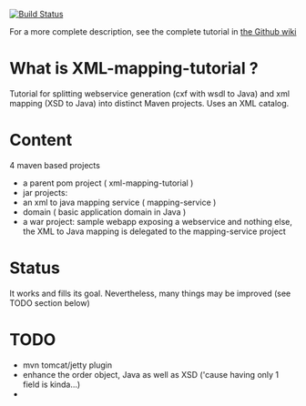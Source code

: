 [![Build Status](http://teamtter.com:8080/job/xml-mapping-tutorial/badge/icon)](http://teamtter.com:8080/job/xml-mapping-tutorial/)

For a more complete description, see the complete tutorial in [the Github wiki](https://github.com/fmarot/xml-mapping-tutorial/wiki)

# What is XML-mapping-tutorial ? 
Tutorial for splitting webservice generation (cxf with wsdl to Java) and xml mapping (XSD to Java) into distinct Maven projects. Uses an XML catalog.

# Content
4 maven based projects
* a parent pom project ( xml-mapping-tutorial )
* jar projects:
 * an xml to java mapping service ( mapping-service )
 * domain ( basic application domain in Java )
* a war project: sample webapp exposing a webservice and nothing else, the XML to Java mapping is delegated to the mapping-service project

# Status
It works and fills its goal. Nevertheless, many things may be improved (see TODO section below)

# TODO
* mvn tomcat/jetty plugin
* enhance the order object, Java as well as XSD ('cause having only 1 field is kinda...)
* 
